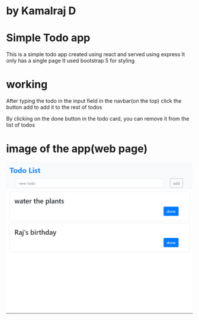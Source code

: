 # by Kamalraj D

# Simple Todo app

This is a simple todo app created using react and served using express
It only has a single page
It used bootstrap 5 for styling

# working

After typing the todo in the input field in the navbar(on the top) click the button add to add
it to the rest of todos

By clicking on the done button in the todo card, you can remove it from the list of todos

# image of the app(web page)

![Image of the Todo app or web page](/public/todo-app-react-app.png)
